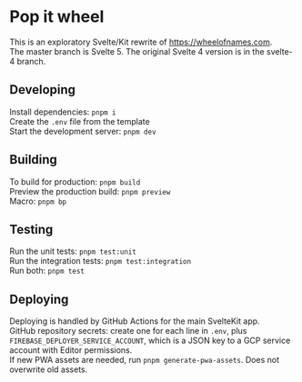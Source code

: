 # Pop it wheel

This is an exploratory Svelte/Kit rewrite of https://wheelofnames.com.  
The master branch is Svelte 5. The original Svelte 4 version is in the svelte-4 branch.

## Developing

Install dependencies: `pnpm i`  
Create the `.env` file from the template  
Start the development server: `pnpm dev`

## Building

To build for production: `pnpm build`  
Preview the production build: `pnpm preview`  
Macro: `pnpm bp`

## Testing

Run the unit tests: `pnpm test:unit`  
Run the integration tests: `pnpm test:integration`  
Run both: `pnpm test`

## Deploying

Deploying is handled by GitHub Actions for the main SvelteKit app.  
GitHub repository secrets: create one for each line in `.env`, plus
`FIREBASE_DEPLOYER_SERVICE_ACCOUNT`, which is a JSON key to a GCP service
account with Editor permissions.  
If new PWA assets are needed, run `pnpm generate-pwa-assets`. Does not overwrite
old assets.
